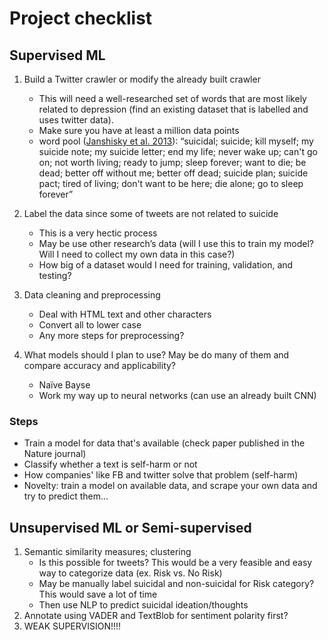 # Project checklist

## Supervised ML

1. Build a Twitter crawler or modify the already built crawler 
   - This will need a well-researched set of words that are most likely related to depression (find an existing dataset that is labelled and uses twitter data). 
   - Make sure you have at least a million data points 
   - word pool ([Janshisky et al. 2013](https://doi.org/10.1027/0227-5910/a000234)): 
   “suicidal; suicide; kill myself; my suicide note; my suicide letter; end my life; never wake up; can't go on; not worth living; ready to jump; sleep forever; want to die; be dead; better off without me; better off dead; suicide plan; suicide pact; tired of living; don't want to be here; die alone; go to sleep forever”

2. Label the data since some of tweets are not related to suicide 
   - This is a very hectic process  
   - May be use other research’s data (will I use this to train my model? Will I need to collect my own data in this case?) 
   - How big of a dataset would I need for training, validation, and testing? 

3. Data cleaning and preprocessing 
   - Deal with HTML text and other characters 
   - Convert all to lower case 
   - Any more steps for preprocessing? 

4. What models should I plan to use? May be do many of them and compare accuracy and applicability?  
   - Naïve Bayse 
   - Work my way up to neural networks (can use an already built CNN) 

### Steps
- Train a model for data that's available (check paper published in the Nature journal)
- Classify whether a text is self-harm or not 
- How companies' like FB and twitter solve that problem (self-harm) 
- Novelty: train a model on available data, and scrape your own data and try to predict them... 


## Unsupervised ML or Semi-supervised

1. Semantic similarity measures; clustering
   - Is this possible for tweets? This would be a very feasible and easy way to categorize data (ex. Risk vs. No Risk)
   - May be manually label suicidal and non-suicidal for Risk category? This would save a lot of time
   - Then use NLP to predict suicidal ideation/thoughts
2. Annotate using VADER and TextBlob for sentiment polarity first?
3. WEAK SUPERVISION!!!!


